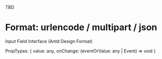 TBD


# Format: urlencode / multipart / json




Input Field Interface (Antd Design Format)

PropTypes: {
  value: any,
  onChange: (eventOrValue: any | Event) => void
}